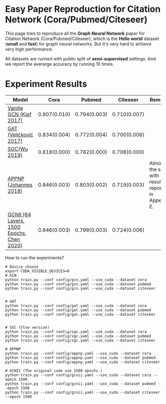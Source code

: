 # Easy Paper Reproduction for Citation Network (Cora/Pubmed/Citeseer)



This page tries to reproduce all the **Graph Neural Network** paper for Citation Network (Cora/Pubmed/Citeseer), which is the **Hello world**  dataset (**small** and **fast**) for graph neural networks. But it's very hard to achieve very high performance.



All datasets are runned with public split of  **semi-supervised** settings. And we report the averarge accuracy by running 10 times.



# Experiment Results

| Model                                                        | Cora         | Pubmed       | Citeseer     | Remarks                                                   |
| ------------------------------------------------------------ | ------------ | ------------ | ------------ | --------------------------------------------------------- |
| [Vanilla GCN (Kipf 2017)](https://openreview.net/pdf?id=SJU4ayYgl ) | 0.807(0.010) | 0.794(0.003) | 0.710(0.007) |                                                           |
| [GAT (Veličković 2017)](https://arxiv.org/pdf/1710.10903.pdf) | 0.834(0.004) | 0.772(0.004) | 0.700(0.006) |                                                           |
| [SGC(Wu 2019)](https://arxiv.org/pdf/1902.07153.pdf)         | 0.818(0.000) | 0.782(0.000) | 0.708(0.000) |                                                           |
| [APPNP (Johannes 2018)](https://arxiv.org/abs/1810.05997)    | 0.846(0.003) | 0.803(0.002) | 0.719(0.003) | Almost the same with  the results reported in Appendix E. |
| [GCNII (64 Layers, 1500 Epochs, Chen 2020)](https://arxiv.org/pdf/2007.02133.pdf) | 0.846(0.003) | 0.798(0.003) | 0.724(0.006) |                                                           |





How to run the experiments?



```shell
# Device choose
export CUDA_VISIBLE_DEVICES=0
# GCN
python train.py --conf config/gcn.yaml --use_cuda --dataset cora
python train.py --conf config/gcn.yaml --use_cuda --dataset pubmed
python train.py --conf config/gcn.yaml --use_cuda --dataset citeseer


# GAT
python train.py --conf config/gat.yaml --use_cuda --dataset cora
python train.py --conf config/gat.yaml --use_cuda --dataset pubmed
python train.py --conf config/gat.yaml --use_cuda --dataset citeseer


# SGC (Slow version)
python train.py --conf config/sgc.yaml --use_cuda --dataset cora
python train.py --conf config/sgc.yaml --use_cuda --dataset pubmed
python train.py --conf config/sgc.yaml --use_cuda --dataset citeseer

# APPNP
python train.py --conf config/appnp.yaml --use_cuda --dataset cora
python train.py --conf config/appnp.yaml --use_cuda --dataset pubmed
python train.py --conf config/appnp.yaml --use_cuda --dataset citeseer

# GCNII (The original code use 1500 epochs.)
python train.py --conf config/gcnii.yaml --use_cuda --dataset cora --epoch 1500
python train.py --conf config/gcnii.yaml --use_cuda --dataset pubmed --epoch 1500
python train.py --conf config/gcnii.yaml --use_cuda --dataset citeseer --epoch 1500
```
